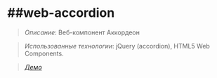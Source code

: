 ##web-accordion
===================
>*Описание*: Веб-компонент Аккордеон

>*Использованные технологии*: jQuery (accordion), HTML5 Web Components. 

>[*Демо*]( https://cdn.rawgit.com/smart-com/canvas-editor/master/index.html )
